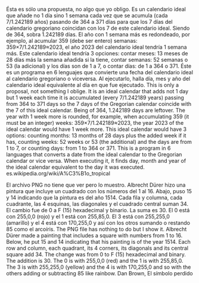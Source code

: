 Ésta es sólo una propuesta, no algo que yo obligo. Es un calendario ideal que añade no 1 día sino 1 semana cada vez que se acumula (cada 7/1.242189 años) pasando de 364 a 371 días para que los 7 días del calendario gregoriano coincidan con los 7 de este calendario ideal. Siendo de 364, sobra 1.242189 días. El año con 1 semana más es redondeado, por ejemplo, al acumular 359 (debe ser entero) semanas: 359×7/1.242189≈2023, el año 2023 del calendario ideal tendría 1 semana más. Este calendario ideal tendría 3 opciones: contar meses: 13 meses de 28 días más la semana añadida si la tiene, contar semanas: 52 semanas o 53 (la adicional) y los días son de 1 a 7, o contar días: de 1 a 364 o 371. Éste es un programa en 6 lenguajes que convierte una fecha del calendario ideal al calendario gregoriano o viceversa. Al ejecutarlo, halla día, mes y año del calendario ideal equivalente al día en que fue ejecutado.
This is only a proposal, not something I oblige. It is an ideal calendar that adds not 1 day but 1 week each time it is accumulated (every 7/1.242189 years) passing from 364 to 371 days so the 7 days of the Gregorian calendar coincide with the 7 of this ideal calendar. Being of 364, 1.242189 days are leftover. The year with 1 week more is rounded, for example, when accumulating 359 (it must be an integer) weeks: 359×7/1.242189≈2023, the year 2023 of the ideal calendar would have 1 week more. This ideal calendar would have 3 options: counting months: 13 months of 28 days plus the added week if it has, counting weeks: 52 weeks or 53 (the additional) and the days are from 1 to 7, or counting days: from 1 to 364 or 371. This is a program in 6 languages that converts a date from the ideal calendar to the Gregorian calendar or vice versa. When executing it, it finds day, month and year of the ideal calendar equivalent to the day it was executed.
es.wikipedia.org/wiki/A%C3%B1o_tropical

El archivo PNG no tiene que ver pero lo muestro. Albrecht Dürer hizo una pintura que incluye un cuadrado con los números del 1 al 16. Abajo, puso 15 y 14 indicando que la pintura es del año 1514. Cada fila y columna, cada cuadrante, las 4 esquinas, las diagonales y el cuadrado central suman 34. El cambio fue de 0 a F (15) hexadecimal y binario. La suma es 30. El 0 está con 255,0,0 (rojo) y el 1 está con 255,85,0. El 3 está con 255,255,0 (amarillo) y el 4 está con 170,255,0 y así con los otros sumando o restando 85 como el arcoíris.
The PNG file has nothing to do but I show it. Albrecht Dürer made a painting that includes a square with numbers from 1 to 16. Below, he put 15 and 14 indicating that his painting is of the year 1514. Each row and column, each quadrant, its 4 corners, its diagonals and its central square add 34. The change was from 0 to F (15) hexadecimal and binary. The addition is 30. The 0 is with 255,0,0 (red) and the 1 is with 255,85,0. The 3 is with 255,255,0 (yellow) and the 4 is with 170,255,0 and so with the others adding or subtracting 85 like rainbow.
Dan Brown, El símbolo perdido
